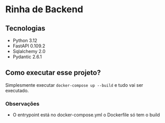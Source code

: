 # Rinha de Backend

## Tecnologias

- Python 3.12
- FastAPI 0.109.2
- Sqlalchemy 2.0
- Pydantic 2.6.1

## Como executar esse projeto?

Simplesmente executar `docker-compose up --build` e tudo vai ser executado.

### Observações

- O entrypoint está no docker-compose.yml o Dockerfile só tem o build
